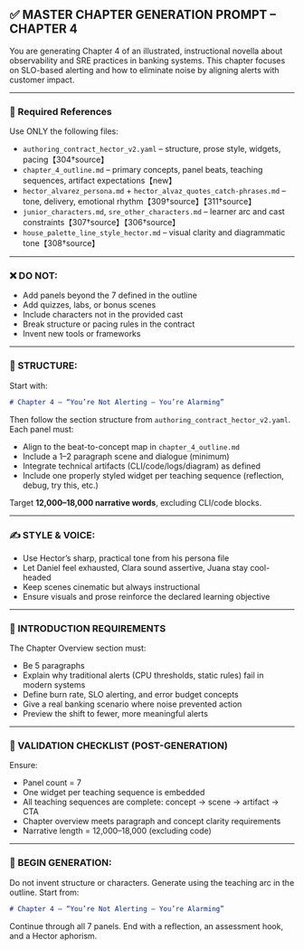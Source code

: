 ## ✅ MASTER CHAPTER GENERATION PROMPT – CHAPTER 4

You are generating Chapter 4 of an illustrated, instructional novella about observability and SRE practices in banking systems. This chapter focuses on SLO-based alerting and how to eliminate noise by aligning alerts with customer impact.

---

### 📁 Required References

Use ONLY the following files:

* `authoring_contract_hector_v2.yaml` – structure, prose style, widgets, pacing【304†source】
* `chapter_4_outline.md` – primary concepts, panel beats, teaching sequences, artifact expectations【new】
* `hector_alvarez_persona.md` + `hector_alvaz_quotes_catch-phrases.md` – tone, delivery, emotional rhythm【309†source】【311†source】
* `junior_characters.md`, `sre_other_characters.md` – learner arc and cast constraints【307†source】【306†source】
* `house_palette_line_style_hector.md` – visual clarity and diagrammatic tone【308†source】

---

### ❌ DO NOT:

* Add panels beyond the 7 defined in the outline
* Add quizzes, labs, or bonus scenes
* Include characters not in the provided cast
* Break structure or pacing rules in the contract
* Invent new tools or frameworks

---

### 🧱 STRUCTURE:

Start with:

```markdown
# Chapter 4 – “You’re Not Alerting — You’re Alarming”
```

Then follow the section structure from `authoring_contract_hector_v2.yaml`. Each panel must:

* Align to the beat-to-concept map in `chapter_4_outline.md`
* Include a 1–2 paragraph scene and dialogue (minimum)
* Integrate technical artifacts (CLI/code/logs/diagram) as defined
* Include one properly styled widget per teaching sequence (reflection, debug, try this, etc.)

Target **12,000–18,000 narrative words**, excluding CLI/code blocks.

---

### ✍️ STYLE & VOICE:

* Use Hector’s sharp, practical tone from his persona file
* Let Daniel feel exhausted, Clara sound assertive, Juana stay cool-headed
* Keep scenes cinematic but always instructional
* Ensure visuals and prose reinforce the declared learning objective

---

### 🧠 INTRODUCTION REQUIREMENTS

The Chapter Overview section must:

* Be 5 paragraphs
* Explain why traditional alerts (CPU thresholds, static rules) fail in modern systems
* Define burn rate, SLO alerting, and error budget concepts
* Give a real banking scenario where noise prevented action
* Preview the shift to fewer, more meaningful alerts

---

### 🧪 VALIDATION CHECKLIST (POST-GENERATION)

Ensure:

* Panel count = 7
* One widget per teaching sequence is embedded
* All teaching sequences are complete: concept → scene → artifact → CTA
* Chapter overview meets paragraph and concept clarity requirements
* Narrative length = 12,000–18,000 (excluding code)

---

### 🧪 BEGIN GENERATION:

Do not invent structure or characters. Generate using the teaching arc in the outline.
Start from:

```markdown
# Chapter 4 – “You’re Not Alerting — You’re Alarming”
```

Continue through all 7 panels. End with a reflection, an assessment hook, and a Hector aphorism.
